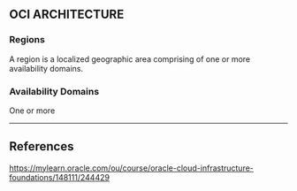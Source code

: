
## OCI ARCHITECTURE

### Regions

A region is a localized geographic area comprising of one or more availability domains.

### Availability Domains

One or more 

---

## References

https://mylearn.oracle.com/ou/course/oracle-cloud-infrastructure-foundations/148111/244429